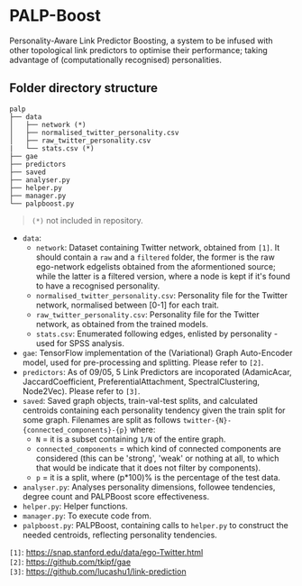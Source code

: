 # PALP-Boost

Personality-Aware Link Predictor Boosting, a system to be infused with other topological link predictors to optimise their performance; taking advantage of (computationally recognised) personalities.

## Folder directory structure

```
palp
├── data
│   ├── network (*)
│   ├── normalised_twitter_personality.csv
│   ├── raw_twitter_personality.csv
|   └── stats.csv (*)
├── gae
├── predictors
├── saved
├── analyser.py
├── helper.py
├── manager.py
└── palpboost.py
```

> `(*)` not included in repository.

* `data`:
  * `network`: Dataset containing Twitter network, obtained from `[1]`. It should contain a `raw` and a `filtered` folder, the former is the raw ego-network edgelists obtained from the aformentioned source; while the latter is a filtered version, where a node is kept if it's found to have a recognised personality.
  * `normalised_twitter_personality.csv`: Personality file for the Twitter network, normalised between [0-1] for each trait.
  * `raw_twitter_personality.csv`: Personality file for the Twitter network, as obtained from the trained models.
  * `stats.csv`: Enumerated following edges, enlisted by personality - used for SPSS analysis.
* `gae`: TensorFlow implementation of the (Variational) Graph Auto-Encoder model, used for pre-processing and splitting. Please refer to `[2]`.
* `predictors`: As of 09/05, 5 Link Predictors are incoporated (AdamicAcar, JaccardCoefficient, PreferentialAttachment, SpectralClustering, Node2Vec). Please refer to `[3]`.
* `saved`: Saved graph objects, train-val-test splits, and calculated centroids containing each personality tendency given the train split for some graph. Filenames are split as follows `twitter-{N}-{connected_components}-{p}` where:
  * `N` = it is a subset containing `1/N` of the entire graph.
  * `connected_components` = which kind of connected components are considered (this can be 'strong', 'weak' or nothing at all, to which that would be indicate that it does not filter by components).
  * `p` = it is a split, where (p*100)% is the percentage of the test data.
* `analyser.py`: Analyses personality dimensions, followee tendencies, degree count and PALPBoost score effectiveness.
* `helper.py`: Helper functions.
* `manager.py`: To execute code from.
* `palpboost.py`: PALPBoost, containing calls to `helper.py` to construct the needed centroids, reflecting personality tendencies.

`[1]`: https://snap.stanford.edu/data/ego-Twitter.html \
`[2]`: https://github.com/tkipf/gae \
`[3]`: https://github.com/lucashu1/link-prediction
